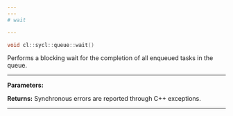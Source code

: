 ```yaml
---
---
# wait

---
```


```cpp
void cl::sycl::queue::wait()
```


Performs a blocking wait for the completion of all enqueued tasks in the queue. 


---
**Parameters:**

**Returns:** Synchronous errors are reported through C++ exceptions. 

---
